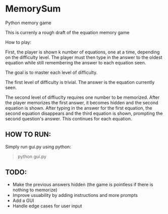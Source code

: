 MemorySum
=========

Python memory game


This is currenly a rough draft of the equation memory game

How to play:

First, the player is shown k number of equations, one at a
time, depending on the difficulty level. The player must 
then type in the answer to the oldest equation while still 
remembering the answer to each equation seen.

The goal is to master each level of difficulty.

The first level of difficulty is trivial. The answer is
the equation currently seen.

The second level of diffiuclty requires one number to be
memorized. After the player memorizes the first answer, 
it becomes hidden and the second equation is shown. After 
typing in the answer for the first equation, the second
equation disappears and the third equation is shown, 
prompting the second question's answer. This continues
for each equation.

HOW TO RUN:
-----------
Simply run gui.py using python:
> python gui.py

TODO:
-----
- Make the previous answers hidden (the game is pointless
 if there is nothing to memorize)
- Improve usuability by adding instructions and more prompts
- Add a GUI
- Handle edge cases for user input

